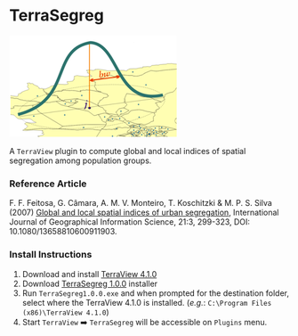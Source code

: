 # TerraSegreg

![](images/TerraSegreg.png)

A `TerraView` plugin to compute global and local indices of spatial segregation among population groups.

### Reference Article
F. F. Feitosa, G. Câmara, A. M. V. Monteiro, T. Koschitzki & M. P. S. Silva (2007) [Global and local spatial indices of urban segregation](https://www.tandfonline.com/doi/abs/10.1080/13658810600911903), International Journal of Geographical Information Science, 21:3, 299-323, DOI: 10.1080/13658810600911903.

### Install Instructions

1) Download and install [TerraView 4.1.0](http://www.dpi.inpe.br/terraview_previous_hidden/dow/terraView410.exe)
2) Download [TerraSegreg 1.0.0](http://www.dpi.inpe.br/terrasegreg/installer/TerraSegreg1.0.0.exe) installer
3) Run `TerraSegreg1.0.0.exe` and when prompted for the destination folder, select where the TerraView 4.1.0 is installed. (*e.g.*: `C:\Program Files (x86)\TerraView 4.1.0`)
4) Start `TerraView` :arrow_right: `TerraSegreg` will be accessible on `Plugins` menu.
